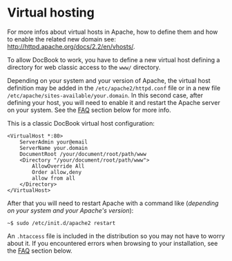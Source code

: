 Virtual hosting
===============

For more infos about virtual hosts in Apache, how to define them and how to enable the related 
new domain see: <http://httpd.apache.org/docs/2.2/en/vhosts/>.

To allow DocBook to work, you have to define a new virtual host defining a directory for
web classic access to the `www/` directory.

Depending on your system and your version of Apache, the virtual host definition may be added
in the `/etc/apache2/httpd.conf` file or in a new file `/etc/apache/sites-available/your.domain`.
In this second case, after defining your host, you will need to enable it and restart the
Apache server on your system. See the [FAQ](#faq) section below for more info.

This is a classic DocBook virtual host configuration:

    <VirtualHost *:80>
        ServerAdmin your@email
        ServerName your.domain
        DocumentRoot /your/document/root/path/www
        <Directory "/your/document/root/path/www">
            AllowOverride All
            Order allow,deny
            allow from all
        </Directory>
    </VirtualHost>

After that you will need to restart Apache with a command like (*depending on your
system and your Apache's version*):

    ~$ sudo /etc/init.d/apache2 restart

An `.htaccess` file is included in the distribution so you may not have to worry about it.
If you encountered errors when browsing to your installation, see the [FAQ](#faq) section below.
